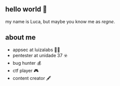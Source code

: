 ## hello world :tada:
my name is Luca, but maybe you know me as _regne_.

## about me
- appsec at luizalabs :technologist:
- pentester at unidade 37 :biohazard:
- bug hunter :moneybag:
- ctf player :video_game:
- content creator :fountain_pen:
